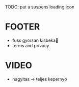 #

TODO: put a suspens loading icon

# FOOTER

- fuss gyorsan kisbeka🤪
- terms and privacy

# VIDEO

- nagyitas -> teljes kepernyo
